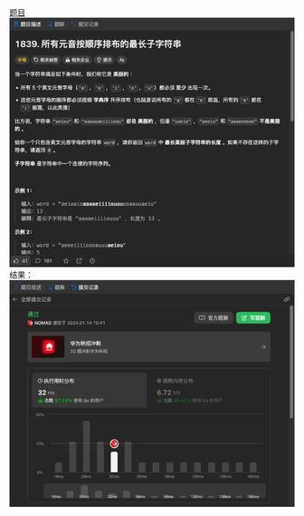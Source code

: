 [题目](https://leetcode.cn/problems/longest-substring-of-all-vowels-in-order/description/)
![pic](img.png)
结果：
![pic](result.png)